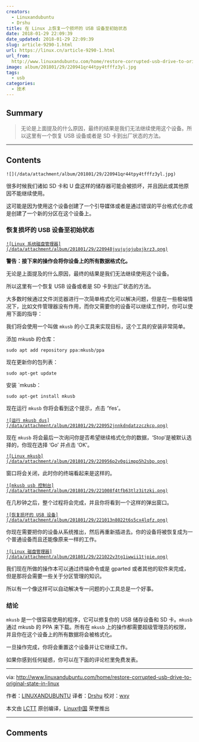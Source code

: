 ```yaml
---
creators:
  - Linuxandubuntu
  - Drshu
title: 在 Linux 上恢复一个损坏的 USB 设备至初始状态
date: 2018-01-29 22:09:39
date_updated: 2018-01-29 22:09:39
slug: article-9290-1.html
url: https://linux.cn/article-9290-1.html
url_from: 
  http://www.linuxandubuntu.com/home/restore-corrupted-usb-drive-to-original-state-in-linux
image: album/201801/29/220941qr44tpy4tfffz3yl.jpg
tags:
  - usb
categories:
  - 技术
---
```


## Summary

> 无论是上面提及的什么原因，最终的结果是我们无法继续使用这个设备。所以这里有一个恢复 USB 设备或者是 SD 卡到出厂状态的方法。

***

<!-- more -->

## Contents

`![](/data/attachment/album/201801/29/220941qr44tpy4tfffz3yl.jpg)`

很多时候我们诸如 SD 卡和 U 盘这样的储存器可能会被损坏，并且因此或其他原因不能继续使用。

这可能是因为使用这个设备创建了一个引导媒体或者是通过错误的平台格式化亦或是创建了一个新的分区在这个设备上。

### 恢复损坏的 USB 设备至初始状态

[`![Linux 系统磁盘管理器](/data/attachment/album/201801/29/220948jvujujojubxjkrz3.png)`](http://www.linuxandubuntu.com/uploads/2/1/1/5/21152474/edited/usb.png)

**警告：接下来的操作会将你设备上的所有数据格式化。**

无论是上面提及的什么原因，最终的结果是我们无法继续使用这个设备。

所以这里有一个恢复 USB 设备或者是 SD 卡到出厂状态的方法。

大多数时候通过文件浏览器进行一次简单格式化可以解决问题，但是在一些极端情况下，比如文件管理器没有作用，而你又需要你的设备可以继续工作时，你可以使用下面的指导：

我们将会使用一个叫做 `mkusb` 的小工具来实现目标，这个工具的安装非常简单。

添加 mkusb 的仓库：

```shell
sudo apt add repository ppa:mkusb/ppa
```

现在更新你的包列表：

```shell
sudo apt-get update
```

安装 `mkusb：

```shell
sudo apt-get install mkusb
```

现在运行 `mkusb` 你将会看到这个提示，点击 ‘Yes’。

[`![运行 mkusb dus](/data/attachment/album/201801/29/220952jnnkdndatzzczkcp.png)`](http://www.linuxandubuntu.com/uploads/2/1/1/5/21152474/edited/run-mkusb.png)

现在 `mkusb` 将会最后一次询问你是否希望继续格式化你的数据，‘Stop’是被默认选择的，你现在选择 ‘Go’ 并点击 ‘OK’。

[`![Linux mkusb](/data/attachment/album/201801/29/220956p2v0qiimpp5h2sbp.png)`](http://www.linuxandubuntu.com/uploads/2/1/1/5/21152474/edited/final-checkpoint_1.png)

窗口将会关闭，此时你的终端看起来是这样的。

[`![mkusb usb 控制台](/data/attachment/album/201801/29/221008f4tfb63tlz3itzki.png)`](http://www.linuxandubuntu.com/uploads/2/1/1/5/21152474/edited/mkusb.png)

在几秒钟之后，整个过程将会完成，并且你将看到一个这样的弹出窗口。

[`![恢复损坏的 USB 设备](/data/attachment/album/201801/29/221013n8022t6s5cx4lqfz.png)`](http://www.linuxandubuntu.com/uploads/2/1/1/5/21152474/edited/usb_1.png)

你现在需要把你的设备从系统推出，然后再重新插进去。你的设备将被恢复成为一个普通设备而且还能像原来一样的工作。

[`![Linux 磁盘管理器](/data/attachment/album/201801/29/221022v3tg1iwwii1tjpie.png)`](http://www.linuxandubuntu.com/uploads/2/1/1/5/21152474/edited/usb_2.png)

我们现在所做的操作本可以通过终端命令或是 gparted 或者其他的软件来完成，但是那将会需要一些关于分区管理的知识。

所以有一个像这样可以自动解决专一问题的小工具总是一个好事。

### 结论

`mkusb` 是一个很容易使用的程序，它可以修复你的 USB 储存设备和 SD 卡。`mkusb` 通过 mkusb 的 PPA 来下载。所有在 `mkusb` 上的操作都需要超级管理员的权限，并且你在这个设备上的所有数据将会被格式化。

一旦操作完成，你将会重置这个设备并让它继续工作。

如果你感到任何疑惑，你可以在下面的评论栏里免费发表。

---

via: <http://www.linuxandubuntu.com/home/restore-corrupted-usb-drive-to-original-state-in-linux>

作者：[LINUXANDUBUNTU](http://www.linuxandubuntu.com) 译者：[Drshu](https://github.com/Drshu) 校对：[wxy](https://github.com/wxy)

本文由 [LCTT](https://github.com/LCTT/TranslateProject) 原创编译，[Linux中国](https://linux.cn/) 荣誉推出

***

## Comments

